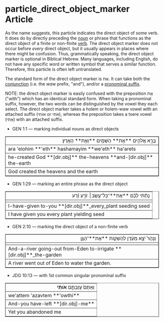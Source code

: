 # particle_direct_object_marker Article
As the name suggests, this particle indicates the direct object of some verb. It does do by directly preceding the [noun](https://git.door43.org/Door43/en-uhg/src/master/content/noun/02.md) or phrase that functions as the direct object of a finite or non-finite [verb](https://git.door43.org/Door43/en-uhg/src/master/content/verb/02.md). The direct object marker does not occur before *every* direct object, but it usually appears in places where there might be confusion. Thus, grammatically speaking, the direct object marker is optional in Biblical Hebrew. Many languages, including English, do not have any specific word or written symbol that serves a similar function. Therefore, this particle is often left untranslated.

The standard form of the direct object marker is אֵת. It can take both the [conjunction](https://git.door43.org/Door43/en-uhg/src/master/content/conjunction/02.md) (i.e. the *waw* prefix, "and"), and/or a [pronominal suffix](https://git.door43.org/Door43/en-uhg/src/master/content/suffix_pronominal/02.md).

NOTE: the direct object marker is easily confused with the preposition אֶת ("with") which has an identical standard form.  When taking a pronominal suffix, however, the two words can be distinguished by the vowel they each select.  The direct object marker takes a holem or holem-waw vowel with an attached suffix (אוֹתִי or אֹתִי), whereas the preposition takes a tsere vowel (אֵתִי) with an attached suffix.


* GEN 1:1 –– marking individual nouns as direct objects
<table border="1" class="docutils">
<colgroup>
<col width="100%" />
</colgroup>
<tbody valign="top">
<tr class="row-odd" align="right"><td>בָּרָ֣א אֱלֹהִ֑ים **אֵ֥ת** הַשָּׁמַ֖יִם **וְאֵ֥ת** הָאָֽרֶץ׃</td>
</tr>
<tr class="row-even"><td>ara 'elohim **'eth** hashamayim **we'eth** ha'arets</td>
</tr>
<tr class="row-odd"><td>he-created God **[dir.obj]** the-heavens **and-[dir.obj]** the-earth</td>
</tr>
<tr class="row-even"><td>God created the heavens and the earth</td>
</tr>
</tbody>
</table>

* GEN 1:29 –– marking an entire phrase as the direct object
<table border="1" class="docutils">
<colgroup>
<col width="100%" />
</colgroup>
<tbody valign="top">
<tr class="row-odd" align="right"><td>נָתַ֨תִּי לָכֶ֜ם **אֶת**־כָּל־עֵ֣שֶׂב׀ זֹרֵ֣עַ זֶ֗רַע</td>
</tr>
<tr class="row-even"><td></td>
</tr>
<tr class="row-odd"><td>I-have-given to-you **[dir.obj]**_every_plant seeding seed</td>
</tr>
<tr class="row-even"><td>I have given you every plant yielding seed</td>
</tr>
</tbody>
</table>

* GEN 2:10 –– marking the direct object of a non-finite verb
<table border="1" class="docutils">
<colgroup>
<col width="100%" />
</colgroup>
<tbody valign="top">
<tr class="row-odd" align="right"><td>וְנָהָרּ֙ יֹצֵ֣א מֵעֵ֔דֶן לְהַשְׁק֖וֹת **אֶת**־הַגָּ֑ן</td>
</tr>
<tr class="row-even"><td></td>
</tr>
<tr class="row-odd"><td>And-a-river going-out from-Eden to-irrigate **[dir.obj]**_the-garden</td>
</tr>
<tr class="row-even"><td>A river went out of Eden to water the garden.</td>
</tr>
</tbody>
</table>

* JDG 10:13 –– with 1st common singular pronominal suffix
<table border="1" class="docutils">
<colgroup>
<col width="100%" />
</colgroup>
<tbody valign="top">
<tr class="row-odd" align="right"><td>וְאַתֶּם֙ עֲזַבְתֶּ֣ם <b>אֹותִ֔י</b></td>
</tr>
<tr class="row-even"><td>we'attem 'azavtem **'owthi**</td>
</tr>
<tr class="row-odd"><td>And-you have-left **[dir.obj]-me**</td>
</tr>
<tr class="row-even"><td>Yet you abandoned me</td>
</tr>
</tbody>
</table>